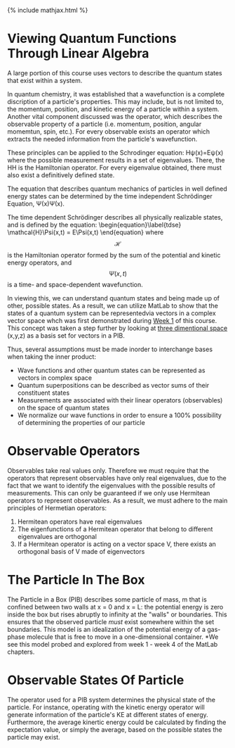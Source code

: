 {% include mathjax.html %} 


# Viewing Quantum Functions Through Linear Algebra

A large portion of this course uses vectors to describe the quantum states that exist within a system. 

In quantum chemistry, it was established that a wavefunction is a complete discription of a particle's properties. This may include, but
is not limited to, the momentum, position, and kinetic energy of a particle within a system. Another vital component discussed was the 
operator, which describes the observable property of a particle (i.e. momentum, position, angular momemtun, spin, etc.). For every 
observable exists an operator which extracts the needed information from the particle's wavefunction. 

These principles can be applied to the Schrodinger equation: Hψ(x)=Eψ(x) where the possible measurement results in a set of eigenvalues.
There, the HH is the Hamiltonian operator.
For every eigenvalue obtained, there must also exist a definitively defined state. 

The equation that describes quantum mechanics of particles in well defined energy states can be determined by the time independent 
Schrödinger Equation, Ψ(x)Ψ(x).

The time dependent Schrödinger describes all physically realizable states, 
and is defined by the equation: \begin{equation}\label{tdse} \mathcal{H}\Psi(x,t) = E\Psi(x,t) \end{equation} 
where $$\mathcal{H}$$ is the Hamiltonian operator formed 
by the sum of the potential and kinetic energy operators, and $$\Psi(x,t)$$ is a time- and space-dependent wavefunction.

In viewing this, we can understand quantum states and being made up of other, possible states. As a result, we can utilize MatLab
to show that the states of a quantum system can be representedvia vectors in a complex vector space whch was first demonstrated 
during [Week 1](/MLW1.md) of this course. This concept was taken a step further by looking at [three dimentional space](/MLW4.md) (x,y,z) as a basis set for vectors in a PIB.

Thus, several assumptions must be made inorder to interchange bases when taking the inner product:
* Wave functions and other quantum states can be represented as vectors in complex  space
* Quantum superpositions can be described as vector sums of their constituent states
* Measurements are associated with their linear operators (observables) on the space of quantum states
* We normalize our wave functions in order to ensure a 100% possibility of determining the properties of our particle  
 

# Observable Operators 

Observables take real values only. Therefore we must require that the operators that represent observables have only real eigenvalues, due to the fact that we want to identify the eigenvalues with the possible results of measurements. This can only be guaranteed if we only use Hermitean operators to represent observables. As a result, we must adhere to the main principles of Hermetian operators:
1. Hermitean operators have real eigenvalues
1. The eigenfunctions of a Hermitean operator that belong to different eigenvalues are orthogonal
1. If a Hermitean operator is acting on a vector space V, there exists an orthogonal basis
of V made of eigenvectors

# The Particle In The Box

The Particle in a Box (PIB) describes some particle of mass, m that is confined between two walls at x = 0 and x = L: 
the potential energy is zero inside the box but rises abruptly to infinity at the "walls" or boundaries. This ensures that the 
observed particle *must* exist somewhere within the set boundaries.
This model is an idealization of the potential energy of a gas-phase molecule that is free to move in a one-dimensional container.
*We see this model probed and explored from week 1 - week 4 of the MatLab chapters.

# Observable States Of Particle

The operator used for a PIB system determines the physical state of the particle. For instance, operating with the kinetic energy 
operator will generate information of the particle's KE at different states of energy. Furthermore, the average kinertic energy could be 
calculated by finding the expectation value, or simply the average, based on the possible states the particle may exist. 
